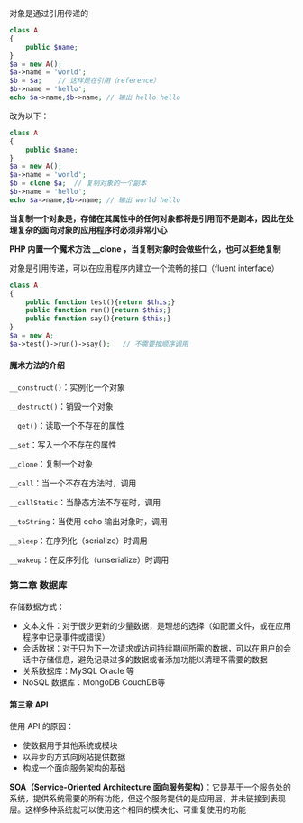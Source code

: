 对象是通过引用传递的

```php
class A
{
    public $name;
}
$a = new A();
$a->name = 'world';
$b = $a;	// 这样是在引用（reference）
$b->name = 'hello';
echo $a->name,$b->name;	// 输出 hello hello
```

改为以下：

```php
class A
{
    public $name;
}
$a = new A();
$a->name = 'world';
$b = clone $a;	// 复制对象的一个副本
$b->name = 'hello';
echo $a->name,$b->name;	// 输出 world hello
```

**当复制一个对象是，存储在其属性中的任何对象都将是引用而不是副本，因此在处理复杂的面向对象的应用程序时必须非常小心**

**PHP 内置一个魔术方法 __clone ，当复制对象时会做些什么，也可以拒绝复制**

对象是引用传递，可以在应用程序内建立一个流畅的接口（fluent interface）

```php
class A 
{
    public function test(){return $this;}
    public function run(){return $this;}
    public function say(){return $this;}
}
$a = new A;
$a->test()->run()->say();	// 不需要按顺序调用
```



#### 魔术方法的介绍

`__construct()`：实例化一个对象

`__destruct()`：销毁一个对象

`__get()`：读取一个不存在的属性

`__set`：写入一个不存在的属性

`__clone`：复制一个对象

`__call`：当一个不存在方法时，调用

`__callStatic`：当静态方法不存在时，调用

`__toString`：当使用 echo 输出对象时，调用

`__sleep`：在序列化（serialize）时调用

`__wakeup`：在反序列化（unserialize）时调用



### 第二章 数据库

存储数据方式：

- 文本文件：对于很少更新的少量数据，是理想的选择（如配置文件，或在应用程序中记录事件或错误）
- 会话数据：对于只为下一次请求或访问持续期间所需的数据，可以在用户的会话中存储信息，避免记录过多的数据或者添加功能以清理不需要的数据
- 关系数据库：MySQL Oracle 等
- NoSQL 数据库：MongoDB CouchDB等

#### 第三章 API

使用 API 的原因：

- 使数据用于其他系统或模块
- 以异步的方式向网站提供数据
- 构成一个面向服务架构的基础

**SOA（Service-Oriented Architecture 面向服务架构）**：它是基于一个服务处的系统，提供系统需要的所有功能，但这个服务提供的是应用层，并未链接到表现层。这样多种系统就可以使用这个相同的模块化、可重复使用的功能